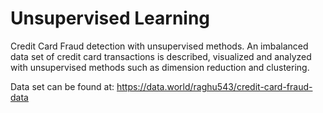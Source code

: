 # Unsupervised Learning
 Credit Card Fraud detection with unsupervised methods.
 An imbalanced data set of credit card transactions is described, visualized and analyzed with unsupervised methods such as dimension reduction and clustering.
 
 Data set can be found at:
 https://data.world/raghu543/credit-card-fraud-data
 
